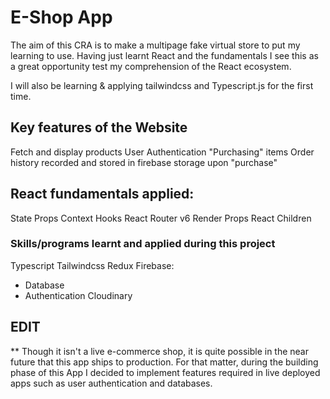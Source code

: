 # E-Shop App

The aim of this CRA is to make a multipage fake virtual store to put my learning to use. Having just learnt React and the fundamentals I see this as a great
opportunity test my comprehension of the React ecosystem.


I will also be learning & applying tailwindcss and Typescript.js for the first time.

## Key features of the Website

Fetch and display products
User Authentication
"Purchasing" items
Order history recorded and stored in firebase storage upon "purchase"

## React fundamentals applied:

State
Props
Context
Hooks
React Router v6
Render Props
React Children


### Skills/programs learnt and applied during this project

Typescript 
Tailwindcss
Redux
Firebase:
  - Database
  - Authentication
Cloudinary 


## EDIT
** Though it isn't a live e-commerce shop, it is quite possible in the near future that this app ships to production. For that matter, during the building 
phase of this App I decided to implement features required in live deployed apps such as user authentication and databases.
